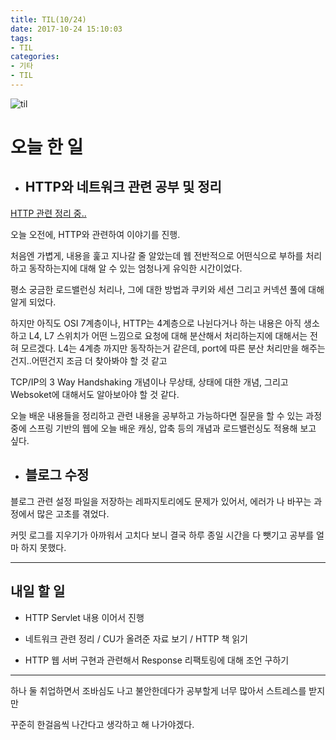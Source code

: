 ```yaml
---
title: TIL(10/24)
date: 2017-10-24 15:10:03
tags:
- TIL
categories:
- 기타
- TIL
---
```


![til](/images/til/til.jpg)

# 오늘 한 일
- ## HTTP와 네트워크 관련 공부 및 정리

[HTTP 관련 정리 중..](https://xmfpes.github.io/network/network-http/)

오늘 오전에, HTTP와 관련하여 이야기를 진행.

처음엔 가볍게, 내용을 훑고 지나갈 줄 알았는데 웹 전반적으로 어떤식으로 부하를 처리하고 동작하는지에 대해 알 수 있는 엄청나게 유익한 시간이었다.

평소 궁금한 로드밸런싱 처리나, 그에 대한 방법과 쿠키와 세션 그리고 커넥션 풀에 대해 알게 되었다.

하지만 아직도 OSI 7계층이나, HTTP는 4계층으로 나뉜다거나 하는 내용은 아직 생소하고
L4, L7 스위치가 어떤 느낌으로 요청에 대해 분산해서 처리하는지에 대해서는 전혀 모르겠다.
L4는 4계층 까지만 동작하는거 같은데, port에 따른 분산 처리만을 해주는건지..어떤건지 조금 더 찾아봐야 할 것 같고

TCP/IP의 3 Way Handshaking 개념이나 무상태, 상태에 대한 개념, 그리고 Websoket에 대해서도 알아보아야 할 것 같다.

오늘 배운 내용들을 정리하고 관련 내용을 공부하고 가능하다면 질문을 할 수 있는 과정 중에 스프링 기반의 웹에 오늘 배운 캐싱, 압축 등의 개념과 로드밸런싱도 적용해 보고 싶다.

- ## 블로그 수정

블로그 관련 설정 파일을 저장하는 레파지토리에도 문제가 있어서, 에러가 나 바꾸는 과정에서 많은 고초를 겪었다.

커밋 로그를 지우기가 아까워서 고치다 보니 결국 하루 종일 시간을 다 뺏기고 공부를 얼마 하지 못했다.


- - -
## 내일 할 일

- HTTP Servlet 내용 이어서 진행

- 네트워크 관련 정리 / CU가 올려준 자료 보기 / HTTP 책 읽기

- HTTP 웹 서버 구현과 관련해서 Response 리팩토링에 대해 조언 구하기

- - -

하나 둘 취업하면서 조바심도 나고 불안한데다가 공부할게 너무 많아서 스트레스를 받지만

꾸준히 한걸음씩 나간다고 생각하고 해 나가야겠다.